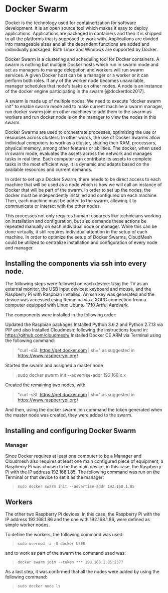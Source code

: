 # Docker Swarm

Docker is the technology used for containerization for software
development. It is an open source tool which makes it easy to deploy
applications. Applications are packaged in containers and then it is
shipped to all the platforms that is supposed to work with. Applications
are divided into manageable sizes and all the dependent functions are
added and individually packaged. Both Linux and Windows are supported by
Docker.

Docker Swarm is a clustering and scheduling tool for Docker containers.
A swarm is nothing but multiple Docker hosts which run in swarm mode and
act as managers to manage delegation and workers will run swarm
services. A given Docker host can be a manager or a worker or it can
perform both roles. If any of the worker node becomes unavailable,
manager schedules that node's tasks on other nodes. A node is an
instance of the docker engine participating in the
swarm [@dockerdoc2017].

A swarm is made up of multiple nodes. We need to execute "docker swarm
init" to enable swarm mode and to make current machine a swarm manager,
run docker swarm join on other machines to add them to the swarm as
workers and run docker node ls on the manager to view the nodes in this
swarm.

Docker Swarms are used to orchestrate processes, optimizing the use or
resources across clusters. In other words, the use of Docker Swarms
allow individual computers to work as a cluster, sharing their RAM,
processors, physical memory, among other features or abilities. The
docker, when used in swarm mode, evaluates the assets across the network
and manages tasks in real time. Each computer can contribute its assets
to complete tasks in the most efficient way. It is dynamic and adapts
based on the available resources and current demands.

In order to set up a Docker Swarm, there needs to be direct access to
each machine that will be used as a node which is how we will call an
instance of Docker that will be part of the swarm. In order to set up
the nodes, the docker must be independently installed and configured on
each machine. Then, each machine must be added to the swarm, allowing it
to communicate or interact with the other nodes.

This processes not only requires human resources like technicians
working on installation and configuration, but also demands these
actions be repeated manually on each individual node or manager. While
this can be done virtually, it still requires individual attention in
the setup of each machine. In order to optimize the setup of Docker
Swarms, CloudMesh could be utilized to centralize installation and
configuration of every node and manager.

## Installing the components via ssh into every node.

The following steps were followed on each device: Usig the TV as an
external monitor, the USB input devices: keyboard and mouse, and the
Raspberry Pi with Raspbian installed. An ssh key was generated and the
device was accessed using Remmina via a XORG connection from a computer
equipped with Linux Ubuntu 17.10 Artful Aardvark.

The components were installed in the following order:

Updated the Raspbian packages Installed Python 3.6.2 and Python 2.7.13
via PIP and also Installed Cloudmesh: following the instructions found
in: https://github.com/cloudmesh/ Installed Docker CE ARM via Terminal
using the following command:

>\"curl -sSL https://get.docker.com \| sh=\" as suggested in https://www.raspberrypi.org/

Started the swarm and assigned a master node

>sudo docker swarm init --advertise-addr 192.168.x.x

Created the remaining two nodes, with 

>\"curl -sSL https://get.docker.com \| sh=\" as suggested in https://www.raspberrypi.org/

And then, using the docker swarm join command the token generated when the master node was created, they were added to the swarm.

## Installing and configuring Docker Swarm

### Manager

Since Docker requires at least one computer to be a Manager and
Cloudmesh also requires at least one main configured piece of equipment,
a Raspberry Pi was chosen to be the main device, in this case, the
Raspberry Pi with the IP address 192.168.1.85. The following command
was run on the Terminal or that device to set it as the manager:

>`sudo docker swarm init --advertise-addr 192.168.1.85`

## Workers

The other two Raspberry Pi devices. In this case, the Raspberry Pi with
the IP address 192.168.1.86 and the one with 192.168.1.86, were defined
as simple worker nodes.

To define the workers, the following command was used:

>`sudo usermod -a -G docker USER`

and to work as part of the swarm the command used was:

>`docker swarm join --token *** 198.168.1.85:2377`

As a last step, it was confirmed that all the nodes were added by using
the following command:

>`sudo docker node ls`
